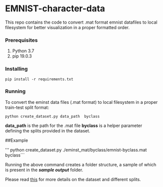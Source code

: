 # EMNIST-character-data
This repo contains the code to convert .mat format emnist datafiles to local filesystem for better visualization in a proper formatted order.

### Prerequisites

1. Python 3.7
2. pip 19.0.3

### Installing
```
pip install -r requirements.txt
```

### Running

To convert the eminst data files (.mat format) to local filesystem in a proper train-test split format:

```python create_dataset.py data_path  byclass ```

**data_path** is the path for the .mat file
**byclass** is a helper parameter defining the splits provided in the dataset.

##Example

''' python create_dataset.py ./eminst_mat/byclass/emnist-byclass.mat byclass```

Running the above command creates a folder structure, a sample of which is present in the ***sample output*** folder.

Please read [this](https://www.nist.gov/node/1298471/emnist-dataset) for more details on the dataset and different splits.
